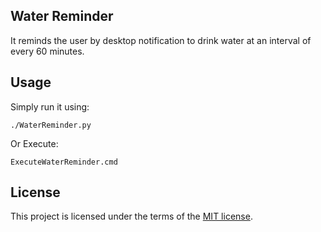 ## Water Reminder
It reminds the user by desktop notification to drink water at an interval of every 60 minutes.

## Usage

Simply run it using:
```
./WaterReminder.py
```
Or
Execute:
```
ExecuteWaterReminder.cmd
```


## License
This project is licensed under the terms of the [MIT license](https://github.com/nagracks/organizer/blob/master/LICENSE).
